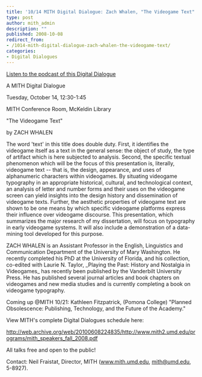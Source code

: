 ```yaml
---
title: '10/14 MITH Digital Dialogue: Zach Whalen, "The Videogame Text"'
type: post
author: mith_admin
description: ""
published: 2008-10-08
redirect_from: 
- /1014-mith-digital-dialogue-zach-whalen-the-videogame-text/
categories:
- Digital Dialogues
---
```

[Listen to the podcast of this Digital Dialogue](http://web.archive.org/web/20131230234918/http://mith.umd.edu/programs/digitaldialogue/mp3/dd-10-14-08.mp3)

A MITH Digital Dialogue

Tuesday, October 14, 12:30-1:45

MITH Conference Room, McKeldin Library

"The Videogame Text"

by ZACH WHALEN

The word 'text' in this title does double duty. First, it identifies the videogame itself as a text in the general sense: the object of study, the type of artifact which is here subjected to analysis. Second, the specific textual phenomenon which will be the focus of this presentation is, literally, videogame text -- that is, the design, appearance, and uses of alphanumeric characters within videogames. By situating videogame typography in an appropriate historical, cultural, and technological context, an analysis of letter and number forms and their uses on the videogame screen can yield insights into the design history and dissemination of videogame texts. Further, the aesthetic properties of videogame text are shown to be one means by which specific videogame platforms express their influence over videogame discourse. This presentation, which summarizes the major research of my dissertation, will focus on typography in early videogame systems. It will also include a demonstration of a data-mining tool developed for this purpose.

ZACH WHALEN is an Assistant Professor in the English, Linguistics and Communication Department of the University of Mary Washington. He recently completed his PhD at the University of Florida, and his collection, co-edited with Laurie N. Taylor, \_Playing the Past: History and Nostalgia in Videogames\_ has recently been published by the Vanderbilt University Press. He has published several journal articles and book chapters on videogames and new media studies and is currently completing a book on videogame typography.

Coming up @MITH 10/21: Kathleen Fitzpatrick, (Pomona College) "Planned Obsolescence: Publishing, Technology, and the Future of the Academy."

View MITH's complete Digital Dialogues schedule here:

http://web.archive.org/web/20100608224835/http://www.mith2.umd.edu/programs/mith_speakers_fall_2008.pdf

All talks free and open to the public!

Contact: Neil Fraistat, Director, MITH (www.mith.umd.edu, mith@umd.edu, 5-8927).
